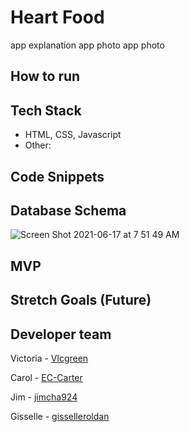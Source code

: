 
# Heart Food
app explanation
app photo
app photo

## How to run

## Tech Stack
* HTML,  CSS, Javascript
* Other: 
## Code Snippets


## Database Schema
![Screen Shot 2021-06-17 at 7 51 49 AM](https://user-images.githubusercontent.com/81443343/122421022-f0d0bb80-cf40-11eb-96c9-4eb854f95c85.png)

## MVP

## Stretch Goals (Future)

## Developer team
Victoria - [Vlcgreen](https://github.com/Vlcgreen)

Carol - [EC-Carter](https://github.com/EC-Carter)

Jim - [jimcha924](https://github.com/jimcha924)

Gisselle - [gisselleroldan](https://github.com/gisselleroldan)

